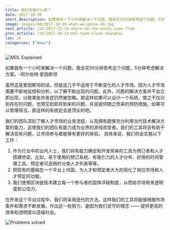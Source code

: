 ```yaml
---
title: 我们在做什么呢？
date: 2017-10-30
short_description: 如果我有一个小时来解决一个问题，我会花55分钟思考这个问题，5分钟考虑解决方案。-阿尔伯特·爱因斯坦
image: images/80/2017-10-30-what-we-gonna-do.jpg
next_article: /zh/2017-11-14-where-do-the-money-come-from
prev_article: /zh/2017-10-13-mdl-team-slush-shanghai
lan: zh
categories: ["News"]
---
```


![MDL Explained](https://gateway.ipfs.io/ipfs/QmVqUgtsLLuUmLfEJSpejr36LFmSpnGsBLVKVj28tCkege/MDL%20Explained.jpg)

如果我有一个小时来解决一个问题，我会花55分钟思考这个问题，5分钟考虑解决方案。-阿尔伯特·爱因斯坦

虽然这是爱因斯坦的话，但是这几乎不适用于不断变化的人才市场。因为人才市场需要不断地监控和分析，以了解不断出现的问题。此外，问题的解决方案并不会立即出现，以致某些并发症仍然被忽略。那这样如果可以设计一个系统，使之不仅识别存在的问题，也预见到即将到来的问题，并且提供随之而来的预防措施，如果可以管理得当，那这样的系统定会是顶尖的吧。

我们的团队深刻了解人才市场的业务流程，以及拥有能够充分利用当代技术解决方案的能力，这使我们的团队有能力成为业界的游戏改变者。我们的工具将会有助于解决现有问题，让市场参与者能够有更好的体验。
具体来说，我们将会实施以下工作：

1. 作为行业中的业内人士，我们将有能力确定和开发简单的工具为预订者和人才搭建桥梁，比如，易于使用的预订系统、有吸引力的人才分布、好用的时间管理工具、预定者可选用的分类人才列表等等。
2. 把现有的基础在一个平台上巩固，为人才和预定者大大的简化了岗位市场和人才预定的功能。
3. 我们使用区块链技术建立每一个参与者的固体评级制度，从而给市场带来透明度和公信力。

在开发这个平台过程中，我们将采用迭代的方法。这样我们的工具将能够根据市场条件和需求不断发展。作出这一些努力，是因为我们坚守的理念 —— 提供更高的效率和透明度以造福社会。

![Problems solved](https://gateway.ipfs.io/ipfs/Qmes4y4RJ2LQot6i3sYoc2QDyhxs4RqHEMHVQBEfjs8V5q/Market%20problems%20solved.jpg)
